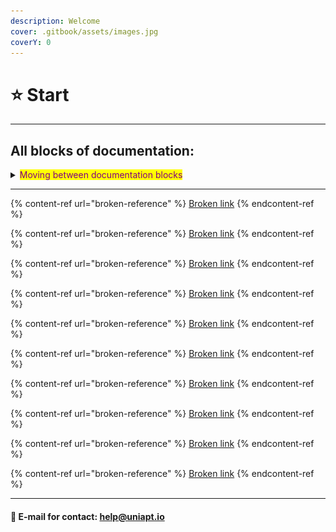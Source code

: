 ```yaml
---
description: Welcome
cover: .gitbook/assets/images.jpg
coverY: 0
---
```


# ⭐ Start

***

## All blocks of documentation:

<details>

<summary><mark style="color:purple;">Moving between documentation blocks</mark></summary>

<img src=".gitbook/assets/image (2).png" alt="" data-size="original">

Click on the title "General" - this is a drop down list that leads to other documentation blocks

</details>

***

{% content-ref url="broken-reference" %}
[Broken link](broken-reference)
{% endcontent-ref %}

{% content-ref url="broken-reference" %}
[Broken link](broken-reference)
{% endcontent-ref %}

{% content-ref url="broken-reference" %}
[Broken link](broken-reference)
{% endcontent-ref %}

{% content-ref url="broken-reference" %}
[Broken link](broken-reference)
{% endcontent-ref %}

{% content-ref url="broken-reference" %}
[Broken link](broken-reference)
{% endcontent-ref %}

{% content-ref url="broken-reference" %}
[Broken link](broken-reference)
{% endcontent-ref %}

{% content-ref url="broken-reference" %}
[Broken link](broken-reference)
{% endcontent-ref %}

{% content-ref url="broken-reference" %}
[Broken link](broken-reference)
{% endcontent-ref %}

{% content-ref url="broken-reference" %}
[Broken link](broken-reference)
{% endcontent-ref %}

{% content-ref url="broken-reference" %}
[Broken link](broken-reference)
{% endcontent-ref %}

***

#### 📧 E-mail for contact: help@uniapt.io
